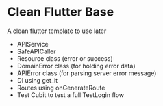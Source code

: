 # Clean Flutter Base

A clean flutter template to use later

- APIService
- SafeAPICaller
- Resource class (error or success)
- DomainError class (for holding error data)
- APIError class (for parsing server error message)
- DI using get_it
- Routes using onGenerateRoute
- Test Cubit to test a full TestLogin flow
